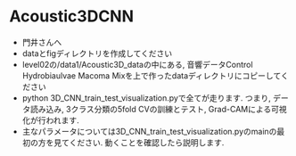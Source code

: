 # Acoustic3DCNN

- 門井さんへ
- dataとfigディレクトリを作成してください
- level02の/data1/Acoustic3D_dataの中にある, 音響データControl Hydrobiaulvae Macoma Mixを上で作ったdataディレクトリにコピーしてください
- python 3D_CNN_train_test_visualization.pyで全てが走ります. つまり, データ読み込み, 3クラス分類の5fold CVの訓練とテスト, Grad-CAMによる可視化が行われます.
- 主なパラメータについては3D_CNN_train_test_visualization.pyのmainの最初の方を見てください. 動くことを確認したら説明します. 


